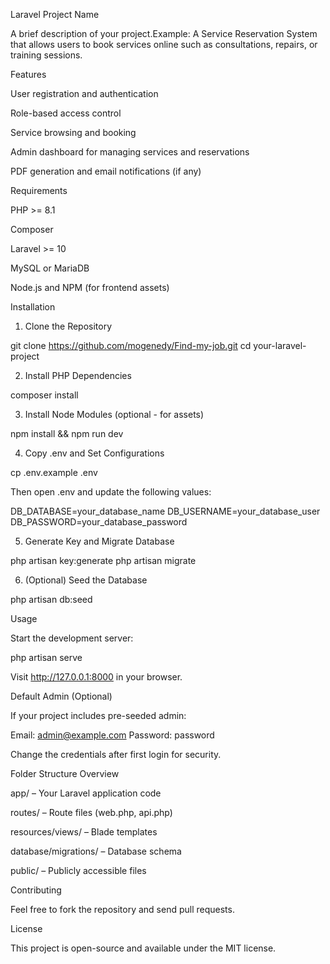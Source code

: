 Laravel Project Name

A brief description of your project.Example: A Service Reservation System that allows users to book services online such as consultations, repairs, or training sessions.

Features

User registration and authentication

Role-based access control

Service browsing and booking

Admin dashboard for managing services and reservations

PDF generation and email notifications (if any)

Requirements

PHP >= 8.1

Composer

Laravel >= 10

MySQL or MariaDB

Node.js and NPM (for frontend assets)

Installation

1. Clone the Repository

git clone https://github.com/mogenedy/Find-my-job.git
cd your-laravel-project

2. Install PHP Dependencies

composer install

3. Install Node Modules (optional - for assets)

npm install && npm run dev

4. Copy .env and Set Configurations

cp .env.example .env

Then open .env and update the following values:

DB_DATABASE=your_database_name
DB_USERNAME=your_database_user
DB_PASSWORD=your_database_password

5. Generate Key and Migrate Database

php artisan key:generate
php artisan migrate

6. (Optional) Seed the Database

php artisan db:seed

Usage

Start the development server:

php artisan serve

Visit http://127.0.0.1:8000 in your browser.

Default Admin (Optional)

If your project includes pre-seeded admin:

Email: admin@example.com
Password: password

Change the credentials after first login for security.

Folder Structure Overview

app/ – Your Laravel application code

routes/ – Route files (web.php, api.php)

resources/views/ – Blade templates

database/migrations/ – Database schema

public/ – Publicly accessible files

Contributing

Feel free to fork the repository and send pull requests.

License

This project is open-source and available under the MIT license.

